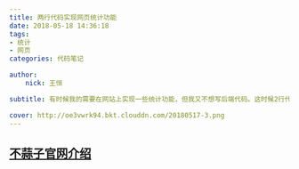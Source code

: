 ```yaml
---
title: 两行代码实现网页统计功能
date: 2018-05-18 14:36:18
tags:
- 统计
- 网页
categories: 代码笔记

author:
	nick: 王恒

subtitle: 有时候我的需要在网站上实现一些统计功能，但我又不想写后端代码。这时候2行代码就可以解决这个问题了

cover: http://oe3vwrk94.bkt.clouddn.com/20180517-3.png
---
```




## [不蒜子官网介绍](http://busuanzi.ibruce.info/)

